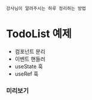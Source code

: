 ```
강사님이 알려주시는 하루 정리하는 방법
```

# TodoList 예제
 - 컴포넌트 분리
 - 이벤트 핸들러
 - useState 훅
 - useRef 훅


### 미리보기

   